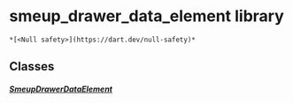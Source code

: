 


# smeup_drawer_data_element library






    *[<Null safety>](https://dart.dev/null-safety)*





## Classes

##### [SmeupDrawerDataElement](../smeup_models_widgets_smeup_drawer_data_element/SmeupDrawerDataElement-class.md)



 















